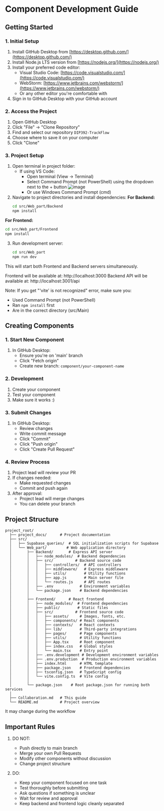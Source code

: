 # Component Development Guide

## Getting Started

### 1. Initial Setup
1. Install GitHub Desktop from [https://desktop.github.com/](https://desktop.github.com/)
2. Install Node.js LTS version from [https://nodejs.org/](https://nodejs.org/)
3. Install your preferred code editor:
   - Visual Studio Code: [https://code.visualstudio.com/](https://code.visualstudio.com/)
   - WebStorm: [https://www.jetbrains.com/webstorm/](https://www.jetbrains.com/webstorm/)
   - Or any other editor you're comfortable with
4. Sign in to GitHub Desktop with your GitHub account

### 2. Access the Project
1. Open GitHub Desktop
2. Click "File" → "Clone Repository"
3. Find and select our repository `DIP392-TrackFlow`
4. Choose where to save it on your computer
5. Click "Clone"
   
### 3. Project Setup
1. Open terminal in project folder:
   - If using VS Code:
     - Open terminal (View → Terminal)
     - Select Command Prompt (not PowerShell) using the dropdown next to the + button
      ![image](https://github.com/user-attachments/assets/8e1c5541-f55d-4253-920e-0b68653f648b)
     - Or use Windows Command Prompt (cmd)
2. Navigate to project directories and install dependencies:
**For Backend:**
   ```bash
   cd src/Web_part/Backend
   npm install
   ```
**For Frontend:**
   ```bash
   cd src/Web_part/Frontend
   npm install
   ```
3. Run development server:
   ```bash
   cd src/Web_part
   npm run dev
   ```
This will start both Frontend and Backend servers simultaneously.

Frontend will be available at: http://localhost:3000
Backend API will be available at: http://localhost:3001/api

Note: If you get "'vite' is not recognized" error, make sure you:
- Used Command Prompt (not PowerShell)
- Ran `npm install` first
- Are in the correct directory (src/Main)

## Creating Components

### 1. Start New Component
1. In GitHub Desktop:
   - Ensure you're on 'main' branch
   - Click "Fetch origin"
   - Create new branch: `component/your-component-name`

### 2. Development
1. Create your component
2. Test your component
3. Make sure it works :)

### 3. Submit Changes
1. In GitHub Desktop:
   - Review changes
   - Write commit message
   - Click "Commit"
   - Click "Push origin"
   - Click "Create Pull Request"

### 4. Review Process
1. Project lead will review your PR
2. If changes needed:
   - Make requested changes
   - Commit and push again
3. After approval:
   - Project lead will merge changes
   - You can delete your branch
  
## Project Structure
```
project_root/
  ├── project_docs/      # Project documentation
  ├── src/
  │   ├── Supabase_queries/  # SQL initialization scripts for Supabase
  │   └── Web_part/         # Web application directory
  │       ├── Backend/       # Express API server
  │       │   ├── node_modules/  # Backend dependencies
  │       │   ├── src/          # Backend source code
  │       │   │   ├── controllers/  # API controllers
  │       │   │   ├── middleware/   # Express middleware
  │       │   │   ├── utils/        # Utility functions
  │       │   │   ├── app.js        # Main server file
  │       │   │   └── routes.js     # API routes
  │       │   ├── .env            # Environment variables
  │       │   └── package.json    # Backend dependencies
  │       │
  │       ├── Frontend/      # React frontend
  │       │   ├── node_modules/  # Frontend dependencies
  │       │   ├── public/        # Static files
  │       │   ├── src/          # Frontend source code
  │       │   │   ├── assets/     # Images, fonts, etc.
  │       │   │   ├── components/ # React components
  │       │   │   ├── contexts/   # React contexts
  │       │   │   ├── lib/        # Third-party integrations
  │       │   │   ├── pages/      # Page components
  │       │   │   ├── utils/      # Utility functions
  │       │   │   ├── App.tsx     # Root component
  │       │   │   ├── index.css   # Global styles
  │       │   │   └── main.tsx    # Entry point
  │       │   ├── .env.development # Development environment variables
  │       │   ├── .env.production  # Production environment variables
  │       │   ├── index.html      # HTML template
  │       │   ├── package.json    # Frontend dependencies
  │       │   ├── tsconfig.json   # TypeScript config
  │       │   └── vite.config.ts  # Vite config
  │       │
  │       └── package.json    # Root package.json for running both services
  │
  ├── Collaboration.md   # This guide
  └── README.md          # Project overview
```
It may change during the workflow

## Important Rules

1. DO NOT:
   - Push directly to main branch
   - Merge your own Pull Requests
   - Modify other components without discussion
   - Change project structure

2. DO:
   - Keep your component focused on one task
   - Test thoroughly before submitting
   - Ask questions if something is unclear
   - Wait for review and approval
   - Keep backend and frontend logic cleanly separated
